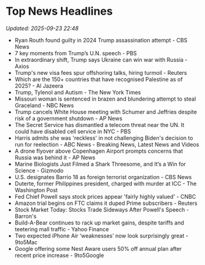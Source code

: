 # Top News Headlines

_Updated: 2025-09-23 22:48_

- Ryan Routh found guilty in 2024 Trump assassination attempt - CBS News
- 7 key moments from Trump’s U.N. speech - PBS
- In extraordinary shift, Trump says Ukraine can win war with Russia - Axios
- Trump's new visa fees spur offshoring talks, hiring turmoil - Reuters
- Which are the 150+ countries that have recognised Palestine as of 2025? - Al Jazeera
- Trump, Tylenol and Autism - The New York Times
- Missouri woman is sentenced in brazen and blundering attempt to steal Graceland - NBC News
- Trump cancels White House meeting with Schumer and Jeffries despite risk of a government shutdown - AP News
- The Secret Service has dismantled a telecom threat near the UN. It could have disabled cell service in NYC - PBS
- Harris admits she was 'reckless' in not challenging Biden's decision to run for reelection - ABC News - Breaking News, Latest News and Videos
- A drone flyover above Copenhagen Airport prompts concerns that Russia was behind it - AP News
- Marine Biologists Just Filmed a Shark Threesome, and It’s a Win for Science - Gizmodo
- U.S. designates Barrio 18 as foreign terrorist organization - CBS News
- Duterte, former Philippines president, charged with murder at ICC - The Washington Post
- Fed Chief Powell says stock prices appear 'fairly highly valued' - CNBC
- Amazon trial begins on FTC claims it duped Prime subscribers - Reuters
- Stock Market Today: Stocks Trade Sideways After Powell's Speech - Barron's
- Build-A-Bear continues to rack up market gains, despite tariffs and teetering mall traffic - Yahoo Finance
- Two expected iPhone Air ‘weaknesses’ now look surprisingly great - 9to5Mac
- Google offering some Nest Aware users 50% off annual plan after recent price increase - 9to5Google